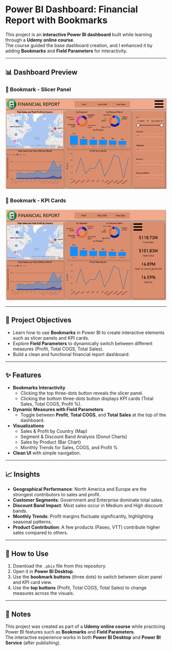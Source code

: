 # Power BI Dashboard: Financial Report with Bookmarks

This project is an **interactive Power BI dashboard** built while learning through a **Udemy online course**.  
The course guided the base dashboard creation, and I enhanced it by adding **Bookmarks** and **Field Parameters** for interactivity.

---

## 📊 Dashboard Preview

### 🔖 Bookmark - Slicer Panel
![Slicer Bookmark](Dashboard1.png)

### 🔖 Bookmark - KPI Cards
![Card Bookmark](Dashboard2.png)

---

## 🎯 Project Objectives
- Learn how to use **Bookmarks** in Power BI to create interactive elements such as slicer panels and KPI cards.
- Explore **Field Parameters** to dynamically switch between different measures (Profit, Total COGS, Total Sales).
- Build a clean and functional financial report dashboard.

---

## ✨ Features
- **Bookmarks Interactivity**
  - Clicking the top three-dots button reveals the slicer panel.
  - Clicking the bottom three-dots button displays KPI cards (Total Sales, Total COGS, Profit %).
- **Dynamic Measures with Field Parameters**
  - Toggle between **Profit**, **Total COGS**, and **Total Sales** at the top of the dashboard.
- **Visualizations**
  - Sales & Profit by Country (Map)
  - Segment & Discount Band Analysis (Donut Charts)
  - Sales by Product (Bar Chart)
  - Monthly Trends for Sales, COGS, and Profit %
- **Clean UI** with simple navigation.

---

## 📈 Insights
- **Geographical Performance**: North America and Europe are the strongest contributors to sales and profit.  
- **Customer Segments**: Government and Enterprise dominate total sales.  
- **Discount Band Impact**: Most sales occur in Medium and High discount bands.  
- **Monthly Trends**: Profit margins fluctuate significantly, highlighting seasonal patterns.  
- **Product Contribution**: A few products (Paseo, VTT) contribute higher sales compared to others.  

---

## 🚀 How to Use
1. Download the `.pbix` file from this repository.  
2. Open it in **Power BI Desktop**.  
3. Use the **bookmark buttons** (three dots) to switch between slicer panel and KPI card view.  
4. Use the **top buttons** (Profit, Total COGS, Total Sales) to change measures across the visuals.  

---

## 📝 Notes
This project was created as part of a **Udemy online course** while practicing Power BI features such as **Bookmarks** and **Field Parameters**.  
The interactive experience works in both **Power BI Desktop** and **Power BI Service** (after publishing).

